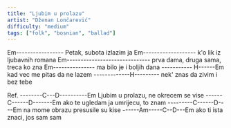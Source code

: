 ```yaml
---
title: "Ljubim u prolazu"
artist: "Dženan Lončarević"
difficulty: "medium"
tags: ["folk", "bosnian", "ballad"]
---
```


Em-----------------
Petak, subota izlazim ja
Em-------------------
k'o lik iz ljubavnih romana
Em------------------------------
prva dama, druga sama, treca ko zna
Em---------------
ma bilo je i boljih dana
----------- H------Em
kad vec me pitas da ne lazem
-------------H---------
nek' znas da zivim i bez tebe

Ref.
--------C---D----------Em
Ljubim u prolazu, ne okrecem se vise
------C------D-------Em
ako te ugledam ja umrijecu, to znam
---------C------D----Em
na mome obrazu presusile su kise
------Am-----C--D---Em
ako ti ista znaci, jos sam sam
